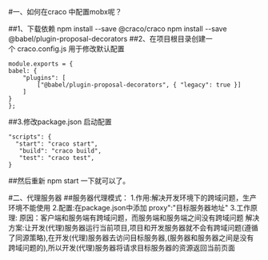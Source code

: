 #一、如何在craco 中配置mobx呢？

##1、下载依赖
    npm install --save @craco/craco
    npm install --save @babel/plugin-proposal-decorators
##2、在项目根目录创建一个 craco.config.js 用于修改默认配置

    module.exports = {
    babel: {
        "plugins": [
            ["@babel/plugin-proposal-decorators", { "legacy": true }]
        ]
    }
    };
##3.修改package.json 启动配置

    "scripts": {
      "start": "craco start",
       "build": "craco build",
       "test": "craco test",
    }
##然后重新 npm start 一下就可以了。

#二、代理服务器
##服务器代理模式：
	1.作用:解决开发环境下的跨域问题，生产环境不能使用
	2.配置:在package.json中添加 proxy":"目标服务器地址"
	3.工作原理:
	原因：客户端和服务端有跨域问题，而服务端和服务端之间没有跨域问题
	解决方案:让开发(代理)服务器运行当前项目,项目和开发服务器就不会有跨域问题(遵循了同源策略),在开发(代理)服务器去访问目标服务器,(服务器和服务器之间是没有跨域问题的),所以开发(代理)服务器将请求目标服务器的资源返回当前页面
